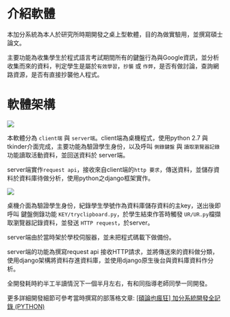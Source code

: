 # 介紹軟體

本加分系統為本人於研究所時期開發之桌上型軟體，目的為做實驗用，並撰寫碩士論文。

主要功能為收集學生於程式語言考試期間所有的鍵盤行為與Google資訊，並分析收集而來的資料，判定學生是屬於`有效學習`，`抄襲` 或 `作弊`，是否有做討論，查詢網路資源，是否有直接抄襲他人程式。

# 軟體架構

![](https://minayu0416.files.wordpress.com/2019/10/e89ea2e5b995e5bfabe785a7-2019-10-15-e4b88be58d886.08.10.png)

本軟體分為 `client端` 與 `server端`。client端為桌機程式，使用python 2.7 與 tkinder介面完成，主要功能為驗證學生身份，以及呼叫 `側錄鍵盤` 與 `讀取瀏覽器記錄` 功能讀取活動資料，並回送資料於 server端。

server端實作`request api`，接收來自client端的`http 要求`，傳送資料，並儲存資料於資料庫待做分析，使用python之django框架實作。


![](https://minayu0416.files.wordpress.com/2019/10/addpoint.png)

桌機介面為驗證學生身份，紀錄學生學號作為資料庫儲存資料的主key，送出後即呼叫 鍵盤側錄功能 `KEY/tryclipboard.py`，於學生結束作答時觸發 `UR/UR.py`檔擷取瀏覽器記錄資料，並發送 `HTTP request`，於server。

server端由於當時架於學校伺服器，並未把程式碼載下做備份。

server端的功能為撰寫request api 接收HTTP請求，並將傳送來的資料做分類，使用django架構將資料存進資料庫，並使用django原生後台與資料庫資料作分析。

全開發耗時約半工半讀情況下一個半月左右，有和同指導老師同學一同開發。

更多詳細開發細節可參考當時撰寫的部落格文章: [[碩論也瘋狂] 加分系統開發全記錄 (PYTHON)](https://minayu.site/categories/%E7%A2%A9%E8%AB%96%E4%B9%9F%E7%98%8B%E7%8B%82-%E5%8A%A0%E5%88%86%E7%B3%BB%E7%B5%B1%E9%96%8B%E7%99%BC%E5%85%A8%E8%A8%98%E9%8C%84-python/)